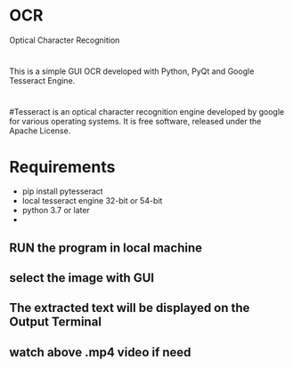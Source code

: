 # OCR 
Optical Character Recognition 
#
This is a simple GUI OCR developed with Python, PyQt and Google Tesseract Engine. 
#
#Tesseract is an optical character recognition engine developed by google for various operating systems. It is free software, released under the Apache License.

# Requirements
- pip install pytesseract
- local tesseract engine 32-bit or 54-bit
- python 3.7 or later
- 


## RUN the program in local machine
## select the image with GUI
## The extracted text will be displayed on the Output Terminal
## watch above .mp4 video if need
